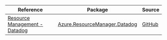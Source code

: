 | Reference | Package | Source |
|---|---|---|
|[Resource Management - Datadog](resourcemanager.datadog-readme.md)|[Azure.ResourceManager.Datadog](https://www.nuget.org/packages/Azure.ResourceManager.Datadog)|[GitHub](https://github.com/Azure/azure-sdk-for-net/blob/main/sdk/datadog/Azure.ResourceManager.Datadog)|
